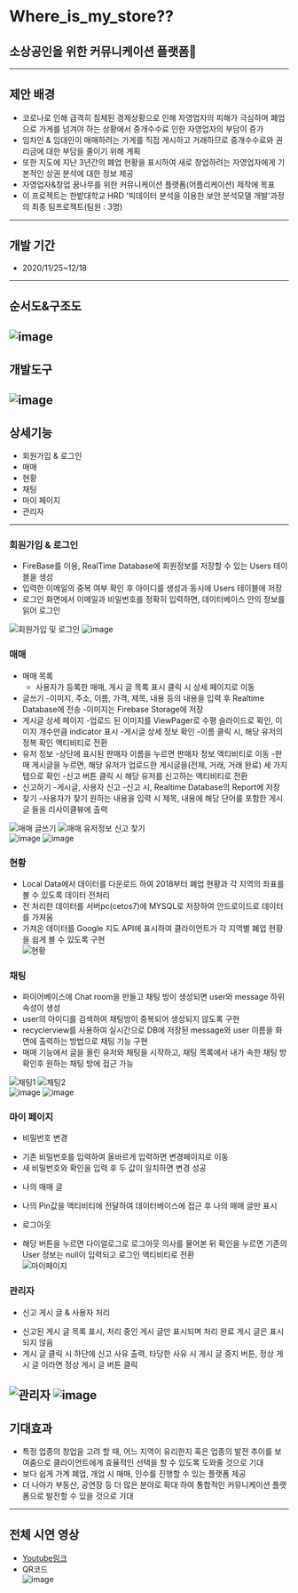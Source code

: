 # Where_is_my_store??  
소상공인을 위한 커뮤니케이션 플랫폼📣
----------------------------------------
----------------------------------------
## 제안 배경
- 코로나로 인해 급격히 침체된 경제상황으로 인해 자영업자의 피해가 극심하며 폐업으로 가게를 넘겨야 하는 상황에서 중개수수료 인한 자영업자의 부담이 증가
- 임차인 & 임대인이 매매하려는 가게를 직접 게시하고 거래하므로 중개수수료와 권리금에 대한 부담을 줄이기 위해 계획
- 또한 지도에 지난 3년간의 폐업 현황을 표시하여 새로 창업하려는 자영업자에게 기본적인 상권 분석에 대한 정보 제공
- 자영업자&창업 꿈나무를 위한 커뮤니케이션 플랫폼(어플리케이션) 제작에 목표
- 이 프로젝트는 한밭대학교 HRD '빅데이터 분석을 이용한 보안 분석모델 개발'과정의 최종 팀프로젝트(팀원 : 3명)
-------------
## 개발 기간
- 2020/11/25~12/18
-------------
## 순서도&구조도
![image](https://user-images.githubusercontent.com/70748105/102423986-974d0a00-404d-11eb-885d-c9e16e016d5b.png)
--------------
## 개발도구
![image](https://user-images.githubusercontent.com/70748105/102424241-15111580-404e-11eb-8143-a02fb03240cd.png)
---------------
## 상세기능
- 회원가입 & 로그인
- 매매
- 현황
- 채팅
- 마이 페이지
- 관리자
----------------
### 회원가입 & 로그인
- FireBase를 이용, RealTime Database에 회원정보를 저장할 수 있는 Users 테이블을 생성
- 입력한 이메일의 중복 여부 확인 후 아이디를 생성과 동시에 Users 테이블에 저장
- 로그인 화면에서 이메일과 비밀번호를 정확히 입력하면, 데이터베이스 안의 정보를 읽어 로그인  
  
![회원가입 및 로그인](https://user-images.githubusercontent.com/70748105/102426382-9a96c480-4052-11eb-8e74-28864041ee30.gif)
![image](https://user-images.githubusercontent.com/70748105/102426561-e5b0d780-4052-11eb-8d37-18600cc19533.png)  
  
### 매매
- 매매 목록
  * 사용자가 등록한 매매, 게시 글 목록 표시 클릭 시 상세 페이지로 이동
- 글쓰기
  -이미지, 주소, 이름, 가격, 제목, 내용 등의 내용을 입력 후 Realtime Database에 전송
  -이미지는 Firebase Storage에 저장
- 게시글 상세 페이지
  -업로드 된 이미지를 ViewPager로 수평 슬라이드로 확인, 이미지 개수만큼 indicator 표시
  -게시글 상세 정보 확인
  -이름 클릭 시, 해당 유저의 정복 확인 액티비티로 전환
- 유저 정보
  -상단에 표시된 판매자 이름을 누르면 판매자 정보 액티비티로 이동
  -판매 게시글을 누르면, 해당 유저가 업로드한 게시글을(전체, 거래, 거래 완료) 세 가지 탭으로 확인
  -신고 버튼 클릭 시 해당 유저를 신고하는 액티비티로 전환
- 신고하기
  -게시글, 사용자 신고
  -신고 시, Realtime Database의 Report에 저장
- 찾기
  -사용자가 찾기 원하는 내용을 입력 시 제목, 내용에 해당 단어를 포함한 게시글 들을 리사이클뷰에 출력 
   
 ![매매 글쓰기](https://user-images.githubusercontent.com/70748105/102426393-9ff40f00-4052-11eb-8bed-5f0106c3ed35.gif)
 ![매매 유저정보 신고 찾기](https://user-images.githubusercontent.com/70748105/102426398-a2eeff80-4052-11eb-879b-1545322eee7a.gif)  
 ![image](https://user-images.githubusercontent.com/70748105/102426593-f2cdc680-4052-11eb-8aa4-202bd423b071.png)
 ![image](https://user-images.githubusercontent.com/70748105/102426613-fd885b80-4052-11eb-804c-5b518aa4f66a.png)  
   
### 현황
- Local Data에서 데이터를 다운로드 하여 2018부터 폐업 현황과 각 지역의 좌표를 볼 수 있도록 데이터 전처리
- 전 처리한 데이터를 서버pc(cetos7)에 MYSQL로 저장하여 안드로이드로 데이터를 가져옴
- 가져온 데이터를 Google 지도 API에 표시하여 클라이언트가 각 지역별 폐업 현황을 쉽게 볼 수 있도록 구현  
![현황](https://user-images.githubusercontent.com/70748105/102426415-abdfd100-4052-11eb-99bf-8a9ae0e60013.gif)  
  
### 채팅
- 파이어베이스에 Chat room을 만들고 채팅 방이 생성되면 user와 message 하위 속성이 생성
- user의 아이디를 검색하여 채팅방이 중복되어 생성되지 않도록 구현
- recyclerview를 사용하여 실시간으로 DB에 저장된 message와 user 이름을 화면에 출력하는 방법으로 채팅 기능 구현
- 매매 기능에서 글을 올린 유저와 채팅을 시작하고, 채팅 목록에서 내가 속한 채팅 방 확인후 원하는 채팅 방에 접근 가능  
  
![채팅1](https://user-images.githubusercontent.com/70748105/102426404-a6828680-4052-11eb-81f8-61dac66172a1.gif)
![채팅2](https://user-images.githubusercontent.com/70748105/102426408-a84c4a00-4052-11eb-8f73-ed6e6d45599b.gif)  
![image](https://user-images.githubusercontent.com/70748105/102426638-0842f080-4053-11eb-81f7-6d456cda0870.png)
![image](https://user-images.githubusercontent.com/70748105/102426641-0b3de100-4053-11eb-8544-8c51c6310b3d.png)  
  
### 마이 페이지
- 비밀번호 변경
 + 기존 비밀번호를 입력하여 올바르게 입력하면 변경페이지로 이동
 + 새 비밀번호와 확인을 입력 후 두 값이 일치하면 변경 성공
- 나의 매매 글
 + 나의 Pin값을 액티비티에 전달하여 데이터베이스에 접근 후 나의 매매 글만 표시
- 로그아웃
 + 해당 버튼을 누르면 다이얼로그로 로그아웃 의사를 물어본 뒤 확인을 누르면 기존의 User 정보는 null이 입력되고 로그인 액티비티로 전환  
![마이페이지](https://user-images.githubusercontent.com/70748105/102426420-ada99480-4052-11eb-9a26-e752ea3e65d4.gif)  
  
### 관리자 
- 신고 게시 글 & 사용자 처리
 + 신고된 게시 글 목록 표시, 처리 중인 게시 글만 표시되며 처리 완료 게시 글은 표시되지 않음 
 + 게시 글 클릭 시 하단에 신고 사유 출력, 타당한 사유 시 게시 글 중지 버튼, 정상 게시 글 이라면 정상 게시 글 버튼 클릭  
   
 ![관리자](https://user-images.githubusercontent.com/70748105/102426424-aedac180-4052-11eb-8a94-5f4bf5a9b58b.gif)
 ![image](https://user-images.githubusercontent.com/70748105/102426675-1d1f8400-4053-11eb-90a0-ade66a227335.png)  
----------------
## 기대효과
- 특정 업종의 창업을 고려 할 때, 어느 지역이 유리한지 혹은 업종의 발전 추이를 보여줌으로 클라이언트에게 효율적인 선택을 할 수 있도록 도와줄 것으로 기대 
- 보다 쉽게 가계 폐업, 개업 시 매매, 인수를 진행할 수 있는 플랫폼 제공
- 더 나아가 부동산, 공연장 등 더 많은 분야로 확대 하여 통합적인 커뮤니케이션 플랫폼으로 발전할 수 있을 것으로 기대
-----------------
## 전체 시연 영상
- [Youtube링크](https://youtu.be/y6bUoQLKsGo)
- QR코드  
![image](https://user-images.githubusercontent.com/70748105/102426105-0593cb80-4052-11eb-9326-42ae31cab270.png)





 

